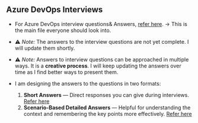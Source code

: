 ## Azure DevOps Interviews

- For Azure DevOps interview questions& Answers, [refer here](./interview-Answers.md). → This is the main file everyone should look into.

- ⚠️ *Note:* The answers to the interview questions are not yet complete. I will update them shortly.
- ⚠️ *Note:* Answers to interview questions can be approached in multiple ways. It is a __creative process__. I will keep updating the answers over time as I find better ways to present them.

- I am designing the answers to the questions in two formats:
  1. **Short Answers** — Direct responses you can give during interviews. [Refer here](./interview-Answers.md)
  2. **Scenario-Based Detailed Answers** — Helpful for understanding the context and remembering the key points more effectively. [Refer here](./interview-answers-understanding.md)


